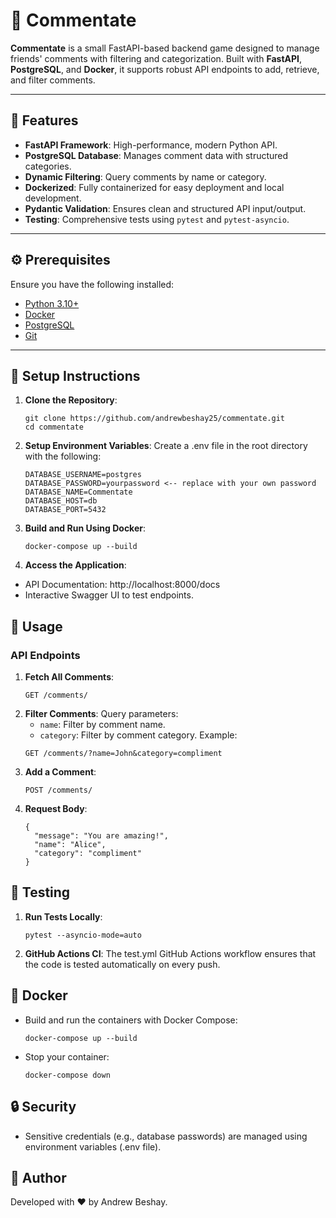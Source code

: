 # 📣 Commentate

**Commentate** is a small FastAPI-based backend game designed to manage friends' comments with filtering and categorization. Built with **FastAPI**, **PostgreSQL**, and **Docker**, it supports robust API endpoints to add, retrieve, and filter comments.

---

## 🚀 Features

- **FastAPI Framework**: High-performance, modern Python API.
- **PostgreSQL Database**: Manages comment data with structured categories.
- **Dynamic Filtering**: Query comments by name or category.
- **Dockerized**: Fully containerized for easy deployment and local development.
- **Pydantic Validation**: Ensures clean and structured API input/output.
- **Testing**: Comprehensive tests using `pytest` and `pytest-asyncio`.

---
## ⚙️ Prerequisites

Ensure you have the following installed:
- [Python 3.10+](https://www.python.org/)
- [Docker](https://www.docker.com/get-started)
- [PostgreSQL](https://www.postgresql.org/)
- [Git](https://git-scm.com/)

---

## 🔧 Setup Instructions

1. **Clone the Repository**:
    ```
    git clone https://github.com/andrewbeshay25/commentate.git
    cd commentate
    ```
2. **Setup Environment Variables**: Create a .env file in the root directory with the following:

    ```
    DATABASE_USERNAME=postgres
    DATABASE_PASSWORD=yourpassword <-- replace with your own password
    DATABASE_NAME=Commentate
    DATABASE_HOST=db
    DATABASE_PORT=5432
    ```
3. **Build and Run Using Docker**:
    ```
    docker-compose up --build
    ```
4. **Access the Application**:
- API Documentation: http://localhost:8000/docs
- Interactive Swagger UI to test endpoints.

## 🚀 Usage
### API Endpoints

1. **Fetch All Comments**:
    ```
    GET /comments/
    ```
2. **Filter Comments**: Query parameters:
    - ```name```: Filter by comment name.
    - ```category```: Filter by comment category.
Example:
    ```
    GET /comments/?name=John&category=compliment
    ```
3. **Add a Comment**:
    ```
    POST /comments/
    ```
4. **Request Body**:
    ```
    {
      "message": "You are amazing!",
      "name": "Alice",
      "category": "compliment"
    }
    ```

## 🧪 Testing
1. **Run Tests Locally**:
    ```
    pytest --asyncio-mode=auto
    ```
2. **GitHub Actions CI**: The test.yml GitHub Actions workflow ensures that the code is tested automatically on every push.


## 🐳 Docker

- Build and run the containers with Docker Compose:
    ```
    docker-compose up --build
    ```
- Stop your container:
    ```
    docker-compose down
    ```
## 🔒 Security
- Sensitive credentials (e.g., database passwords) are managed using environment variables (.env file).

## 🎉 Author
Developed with ❤️ by Andrew Beshay.

